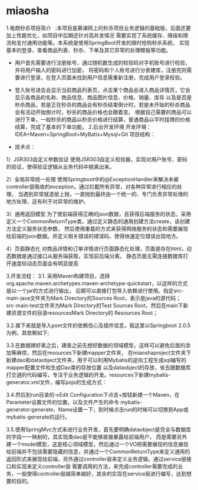 # miaosha
1.电商秒杀项目简介
  :本项目是慕课网上的秒杀项目业务逻辑的基础版，后面还要加上性能优化，如项目中后期还针对高并发情况
       需要实现了系统缓存、降级和限流和支付通用功能等。本系统是使用SpringBoot开发的限时抢购秒杀系统，
       实现基本的登录、查看商品列表、秒杀、下单及其它异常的处理模板等功能。

- 用户首先需要进行注册账号，通过随机数生成的校验码对手机账号进行校验，并将用户输入的密码进行加密，
将密码和个人账号进行分表建库，注册完则需要进行登录，在登入页面未找到用户信息需重新注册，完成用户登录校验。
- 登入账号进去会显示当前商品列表页，点击某个商品会进入商品详情页，它会显示各商品的名称、商品信息、商品图片信息、价格、销量、库存
以及是否是秒杀商品，若是正在秒杀的商品会有秒杀结束倒计时，若是未开始的秒杀商品会有活动开始倒计时，秒杀的商品价格也会跟着变。
根据自己需要的商品可以进行下单，一般秒杀的商品以秒杀价格进行结算，普通商品以平时挂牌的价格结算，完成了基本的下单功能。
2.后台开发环境
开发环境：IDEA+Maven+SpringBoot+MyBatis+Mysql+Git
项目结构：

- 技术点：

1）JSR303自定义参数验证
使用JSR303自定义校验器，实现对用户账号、密码的验证，使得验证逻辑从业务代码中脱离出来。

2）全局异常统一处理
使用Springboot中的@ExceptionHandler来解决未被controller层吸收的exception，通过拦截所有异常，对各种异常进行相应的处理，
当遇到异常就逐层上抛，一直抛到最终由一个统一的、专门负责异常处理的地方处理，这有利于对异常的维护。

3）通用返回模型
为了使前端获得正确的json数据，且获得后端服务的状态，采用定义一个CommonReturnType类，通过定义静态的通用创建方法create，该创建方法定义服务状态参数，
然后使用重载的方式来获得网络服务的状态和需要展现给前端的json数据。并定义相关错误的错误码，使得快速定位错误出现地方。

4）页面静态化
对商品详情和订单详情进行页面静态化处理，页面是存在html，动态数据是通过接口从服务端获取，实现前后端分离，
静态页面无需连接数据库打开速度较动态页面会有明显提高

3.开发流程：
  3.1. 采用Maven构建项目，选择org.apache.maven.archetypes.maven-archetype-quickstart，以这样的方式是以一个jar的方式进行输出，
后期可以直接打包导入依赖进行使用。指定src-main-java文件夹为Mark Directory的Sources Root，表示是java的源代码；
src-main-test文件夹为Mark Directory的Test Sources Root，然后在main下新建资源文件的目录resourcesMark Directory的 Resources Root；
  
  3.2.接下来就是导入pom文件的依赖信心及插件信息，我这里以Springboot 2.0.5为例，其依赖如下;
  
  3.3.在数据建好表之后，建表之前先想好数据的领域模型，这样可以避免后面的添加等麻烦，然后在resources下新建mapper文件夹，
在miaoshaproject文件夹下新建dao和dataobject文件夹，用于可以利用Mybatis的逆向工程生成sql编写的mapper配置文件和生成Dao类的存放位置
以及dataobject的存放，省去跟数据库打交道的代码编写，专注于业务逻辑的开发。resources下新建mybatis-generator.xml文件，编写pojo的生成方式：

  3.4.然后到run目录的->Edit Configuration下点击+按钮新建一个Maven，在Parameter设置文件的位置，以及文件产生的命令
mybatis-generator:generate，Name设置一下，到时候点击run的时候可以切换到App或mybatis-generate的运行。
 
  3.5.使用SpringMvc方式来进行业务开发，首先要明确dataobject是完全与数据库的字段一一映射的，其实现类dao是不能够直接暴露给前端用户，
而是需要另外建一个model模型，这是核心领域模型，然后通过一个VO把需要展现的信息展现给前端并不包括需要隐藏的信息，并通过一个CommonReturnType来定义通用的返回形式来展现给前端，另外通过controller层来定义业务逻辑，通过service层接口和实现来定义controller层
需要调用的方法，来完成controller需要完成的业务，一般使得controller层越简单越好，其余的实现在service层进行编写，达到想要的目的。


